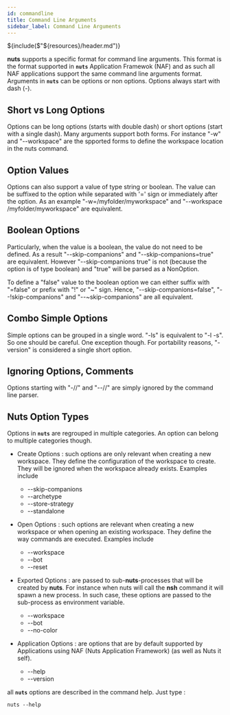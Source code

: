 ```yaml
---
id: commandline
title: Command Line Arguments
sidebar_label: Command Line Arguments
---
```

${include($"${resources}/header.md")}

**nuts** supports a specific format for command line arguments. This format is the format supported in **```nuts```** Application Framewok (NAF) and as such all NAF applications support the same command line arguments format.
Arguments in **```nuts```** can be options or non options. Options always start with dash (-). 

## Short vs Long Options
Options can be long options (starts with double dash) or short options (start with a single dash). 
Many arguments support both forms. For instance "-w" and "--workspace" are the spported forms to define the workspace location in the nuts command.

## Option Values
Options can also support a value of type string or boolean.  The value can be suffixed to the option while separated with '=' sign or immediately after the option. As an example "-w=/myfolder/myworkspace" and  "--workspace /myfolder/myworkspace" are equivalent.

## Boolean Options
Particularly, when the value is a boolean, the value do not need to be defined. As a result "--skip-companions" and "--skip-companions=true" are equivalent. However "--skip-companions true" is not (because the option is of type boolean) and "true" will be parsed as a NonOption.

To define a "false" value to the boolean option we can either suffix with "=false" or prefix with "!" or "~" sign. 
Hence, "--skip-companions=false", "--!skip-companions" and "--~skip-companions" are all equivalent.

## Combo Simple Options
Simple options can be grouped in a single word. "-ls" is equivalent to "-l -s". So one should be careful. 
One exception though. For portability reasons, "-version" is considered a single short option.

## Ignoring Options, Comments
Options starting with "-//" and "--//" are simply ignored by the command line parser.

## Nuts Option Types

Options in **```nuts```** are regrouped in multiple categories. An option can belong to multiple categories though.

* Create Options : such options are only relevant when creating a new workspace. They define the configuration of the workspace to create. They will be ignored when the workspace already exists. Examples include
    * --skip-companions
    * --archetype
    * --store-strategy
    * --standalone

* Open Options : such options are relevant when creating a new workspace or when opening an existing workspace. They define the way commands are executed. Examples include
    * --workspace
    * --bot
    * --reset

* Exported Options : are passed to sub-**nuts**-processes that will be created by **nuts**. For instance when nuts will call the **nsh** command it will spawn a new process. In such case, these options are passed to the sub-process as environment variable.
    * --workspace
    * --bot
    * --no-color

* Application Options : are options that are by default supported by Applications using NAF (Nuts Application Framework) (as well as Nuts it self).
    * --help
    * --version

all **```nuts```** options are described in the command help. Just type :
```
nuts --help
```
 
